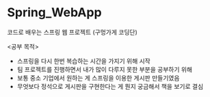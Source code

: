 # Spring_WebApp
코드로 배우는 스프링 웹 프로젝트 (구멍가게 코딩단)

<공부 목적>
- 스프링을 다시 한번 복습하는 시간을 가지기 위해 시작
- 팀 프로젝트를 진행하면서 내가 많이 다루지 못한 부분을 공부하기 위해
- 보통 중소 기업에서 원하는 게 스프링을 이용한 게시판 만들기였음
- 무엇보다 정석으로 게시판을 구현한다는 게 뭔지 궁금해서 책을 보기로 결심
